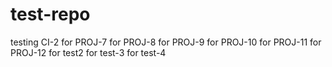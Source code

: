 # test-repo
testing CI-2
for PROJ-7
for PROJ-8
for PROJ-9
for PROJ-10
for PROJ-11
for PROJ-12
for test2
for test-3
for test-4
